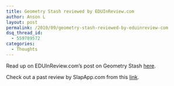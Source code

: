 ```yaml
---
title: Geometry Stash reviewed by EDUInReview.com
author: Anson L
layout: post
permalink: /2010/09/geometry-stash-reviewed-by-eduinreview-com
dsq_thread_id:
  - 559789572
categories:
  - Thoughts
---
```

Read up on EDUInReview.com&#8217;s post on Geometry Stash <a href="http://www.eduinreview.com/blog/2010/09/study-for-geometry-class-with-the-geometry-stash-iphone-app/" rel="nofollow">here</a>.

Check out a past review by SlapApp.com from this <a href="http://www.slapapp.com/geometry-stash" rel="nofollow">link</a>.